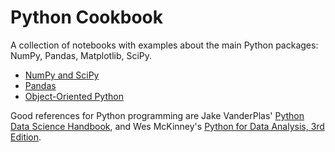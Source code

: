 Python Cookbook
===============
A collection of notebooks with examples about the main Python packages: NumPy, Pandas, Matplotlib, SciPy.

* [NumPy and SciPy](scipy-numpy-cheat-sheet.ipynb)
* [Pandas](intro_to_pandas.ipynb)
* [Object-Oriented Python](python_oop.ipynb)  

Good references for Python programming are Jake VanderPlas' [Python Data Science Handbook](https://jakevdp.github.io/PythonDataScienceHandbook/), and Wes McKinney's [Python for Data Analysis, 3rd Edition](https://wesmckinney.com/book/). 
